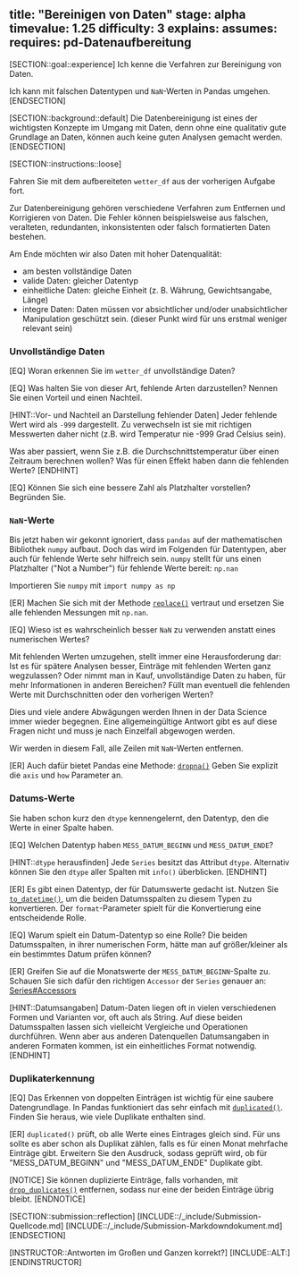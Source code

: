 title: "Bereinigen von Daten"
stage: alpha
timevalue: 1.25
difficulty: 3
explains:
assumes:
requires: pd-Datenaufbereitung
---

[SECTION::goal::experience]
Ich kenne die Verfahren zur Bereinigung von Daten.

Ich kann mit falschen Datentypen und `NaN`-Werten in Pandas umgehen.
[ENDSECTION]


[SECTION::background::default]
Die Datenbereinigung ist eines der wichtigsten Konzepte im Umgang mit Daten, denn ohne eine
qualitativ gute Grundlage an Daten, können auch keine guten Analysen gemacht werden.
[ENDSECTION]


[SECTION::instructions::loose]

Fahren Sie mit dem aufbereiteten `wetter_df` aus der vorherigen Aufgabe fort.

Zur Datenbereinigung gehören verschiedene Verfahren zum Entfernen und Korrigieren 
von Daten.
Die Fehler können beispielsweise aus falschen, veralteten, redundanten, inkonsistenten oder falsch
formatierten Daten bestehen.

Am Ende möchten wir also Daten mit hoher Datenqualität:
- am besten vollständige Daten
- valide Daten: gleicher Datentyp
- einheitliche Daten: gleiche Einheit (z. B. Währung, Gewichtsangabe, Länge)
- integre Daten: Daten müssen vor absichtlicher und/oder unabsichtlicher Manipulation geschützt sein.
(dieser Punkt wird für uns erstmal weniger relevant sein)

### Unvollständige Daten

[EQ] Woran erkennen Sie im `wetter_df` unvollständige Daten?

[EQ] Was halten Sie von dieser Art, fehlende Arten darzustellen?
Nennen Sie einen Vorteil und einen Nachteil.

[HINT::Vor- und Nachteil an Darstellung fehlender Daten]
Jeder fehlende Wert wird als `-999` dargestellt. 
Zu verwechseln ist sie mit richtigen Messwerten daher nicht 
(z.B. wird Temperatur nie -999 Grad Celsius sein). 

Was aber passiert, wenn Sie z.B. die Durchschnittstemperatur über einen Zeitraum berechnen wollen?
Was für einen Effekt haben dann die fehlenden Werte?
[ENDHINT]

[EQ] Können Sie sich eine bessere Zahl als Platzhalter vorstellen?
Begründen Sie.

### `NaN`-Werte

Bis jetzt haben wir gekonnt ignoriert, dass `pandas` auf der mathematischen Bibliothek `numpy`
aufbaut.
Doch das wird im Folgenden für Datentypen, aber auch für fehlende Werte sehr hilfreich sein.
`numpy` stellt für uns einen Platzhalter ("Not a Number") für fehlende Werte bereit: `np.nan`

Importieren Sie `numpy` mit `import numpy as np` 

[ER] Machen Sie sich mit der Methode 
[`replace()`](https://pandas.pydata.org/docs/reference/api/pandas.DataFrame.replace.html#pandas.DataFrame.replace)
vertraut und ersetzen Sie alle fehlenden Messungen mit `np.nan`.

[EQ] Wieso ist es wahrscheinlich besser `NaN` zu verwenden anstatt eines numerischen Wertes?

Mit fehlenden Werten umzugehen, stellt immer eine Herausforderung dar:
Ist es für spätere Analysen besser, Einträge mit fehlenden Werten ganz wegzulassen?
Oder nimmt man in Kauf, unvollständige Daten zu haben, für mehr Informationen in anderen Bereichen?
Füllt man eventuell die fehlenden Werte mit Durchschnitten oder den vorherigen Werten?

Dies und viele andere Abwägungen werden Ihnen in der Data Science immer wieder begegnen. 
Eine allgemeingültige Antwort gibt es auf diese Fragen nicht und muss je nach Einzelfall abgewogen
werden.

Wir werden in diesem Fall, alle Zeilen mit `NaN`-Werten entfernen.

[ER] Auch dafür bietet Pandas eine Methode:
[`dropna()`](https://pandas.pydata.org/docs/reference/api/pandas.DataFrame.dropna.html#pandas.DataFrame.dropna)
Geben Sie explizit die `axis` und `how` Parameter an.

### Datums-Werte

Sie haben schon kurz den `dtype` kennengelernt, den Datentyp, den die Werte in einer Spalte haben.

[EQ] Welchen Datentyp haben `MESS_DATUM_BEGINN` und `MESS_DATUM_ENDE`?

[HINT::`dtype` herausfinden]
Jede `Series` besitzt das Attribut `dtype`.
Alternativ können Sie den `dtype` aller Spalten mit `info()` überblicken.
[ENDHINT]

[ER] Es gibt einen Datentyp, der für Datumswerte gedacht ist. Nutzen Sie
[`to_datetime()`](https://pandas.pydata.org/docs/reference/api/pandas.to_datetime.html#pandas.to_datetime),
um die beiden Datumsspalten zu diesem Typen zu konvertieren. 
Der `format`-Parameter spielt für die Konvertierung eine entscheidende Rolle.

[EQ] Warum spielt ein Datum-Datentyp so eine Rolle?
Die beiden Datumsspalten, in ihrer numerischen Form, hätte man auf größer/kleiner als ein bestimmtes
Datum prüfen können?

[ER] Greifen Sie auf die Monatswerte der `MESS_DATUM_BEGINN`-Spalte zu.
Schauen Sie sich dafür den richtigen `Accessor` der `Series` genauer an:
[Series#Accessors](https://pandas.pydata.org/docs/reference/series.html#accessors)

[HINT::Datumsangaben]
Datum-Daten liegen oft in vielen verschiedenen Formen und Varianten vor, oft auch als String.
Auf diese beiden Datumsspalten lassen sich vielleicht Vergleiche und Operationen durchführen.
Wenn aber aus anderen Datenquellen Datumsangaben in anderen Formaten kommen, ist ein einheitliches
Format notwendig.
[ENDHINT]

### Duplikaterkennung

[EQ] Das Erkennen von doppelten Einträgen ist wichtig für eine saubere Datengrundlage. 
In Pandas funktioniert das sehr einfach mit
[`duplicated()`](https://pandas.pydata.org/docs/reference/api/pandas.DataFrame.duplicated.html#pandas.DataFrame.duplicated).
Finden Sie heraus, wie viele Duplikate enthalten sind.

[ER] `duplicated()` prüft, ob alle Werte eines Eintrages gleich sind.
Für uns sollte es aber schon als Duplikat zählen, falls es für einen Monat mehrfache Einträge gibt.
Erweitern Sie den Ausdruck, sodass geprüft wird, ob für "MESS_DATUM_BEGINN" und "MESS_DATUM_ENDE"
Duplikate gibt.

[NOTICE]
Sie können duplizierte Einträge, falls vorhanden, mit
[`drop_duplicates()`](https://pandas.pydata.org/docs/reference/api/pandas.DataFrame.drop_duplicates.html#pandas.DataFrame.drop_duplicates)
entfernen, sodass nur eine der beiden Einträge übrig bleibt.
[ENDNOTICE]

[SECTION::submission::reflection]
[INCLUDE::/_include/Submission-Quellcode.md]
[INCLUDE::/_include/Submission-Markdowndokument.md]
[ENDSECTION]

[INSTRUCTOR::Antworten im Großen und Ganzen korrekt?]
[INCLUDE::ALT:]
[ENDINSTRUCTOR]
